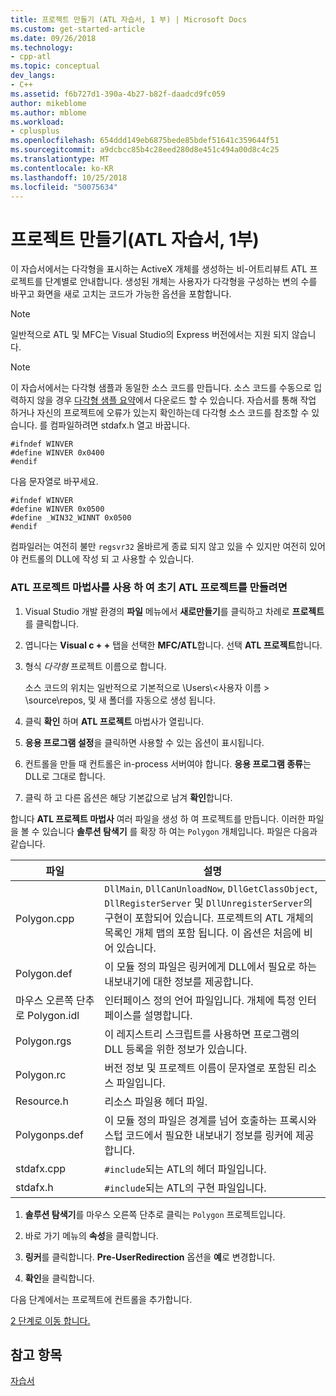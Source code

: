 ```yaml
---
title: 프로젝트 만들기 (ATL 자습서, 1 부) | Microsoft Docs
ms.custom: get-started-article
ms.date: 09/26/2018
ms.technology:
- cpp-atl
ms.topic: conceptual
dev_langs:
- C++
ms.assetid: f6b727d1-390a-4b27-b82f-daadcd9fc059
author: mikeblome
ms.author: mblome
ms.workload:
- cplusplus
ms.openlocfilehash: 654ddd149eb6875bede85bdef51641c359644f51
ms.sourcegitcommit: a9dcbcc85b4c28eed280d8e451c494a00d8c4c25
ms.translationtype: MT
ms.contentlocale: ko-KR
ms.lasthandoff: 10/25/2018
ms.locfileid: "50075634"
---
```

# <a name="creating-the-project-atl-tutorial-part-1"></a>프로젝트 만들기(ATL 자습서, 1부)

이 자습서에서는 다각형을 표시하는 ActiveX 개체를 생성하는 비-어트리뷰트 ATL 프로젝트를 단계별로 안내합니다. 생성된 개체는 사용자가 다각형을 구성하는 변의 수를 바꾸고 화면을 새로 고치는 코드가 가능한 옵션을 포함합니다.

> [!NOTE]
> 일반적으로 ATL 및 MFC는 Visual Studio의 Express 버전에서는 지원 되지 않습니다.

> [!NOTE]
> 이 자습서에서는 다각형 샘플과 동일한 소스 코드를 만듭니다. 소스 코드를 수동으로 입력하지 않을 경우 [다각형 샘플 요약](https://github.com/Microsoft/VCSamples/tree/master/VC2008Samples/ATL/Controls/Polygon)에서 다운로드 할 수 있습니다. 자습서를 통해 작업 하거나 자신의 프로젝트에 오류가 있는지 확인하는데 다각형 소스 코드를 참조할 수 있습니다.
> 를 컴파일하려면 stdafx.h 열고 바꿉니다.
> ```
> #ifndef WINVER
> #define WINVER 0x0400
> #endif
> ```
> 다음 문자열로 바꾸세요.
> ```
> #ifndef WINVER
> #define WINVER 0x0500
> #define _WIN32_WINNT 0x0500
> #endif
> ```
> 컴파일러는 여전히 불만 `regsvr32` 올바르게 종료 되지 않고 있을 수 있지만 여전히 있어야 컨트롤의 DLL에 작성 되 고 사용할 수 있습니다.

### <a name="to-create-the-initial-atl-project-using-the-atl-project-wizard"></a>ATL 프로젝트 마법사를 사용 하 여 초기 ATL 프로젝트를 만들려면

1. Visual Studio 개발 환경의 **파일** 메뉴에서 **새로만들기**를 클릭하고 차례로 **프로젝트**를 클릭합니다.

1. 엽니다는 **Visual c + +** 탭을 선택한 **MFC/ATL**합니다. 선택 **ATL 프로젝트**합니다.

1. 형식 *다각형* 프로젝트 이름으로 합니다.

    소스 코드의 위치는 일반적으로 기본적으로 \Users\\\<사용자 이름 > \source\repos, 및 새 폴더를 자동으로 생성 됩니다.

1. 클릭 **확인** 하며 **ATL 프로젝트** 마법사가 열립니다.

1. **응용 프로그램 설정**을 클릭하면 사용할 수 있는 옵션이 표시됩니다.

1. 컨트롤을 만들 때 컨트롤은 in-process 서버여야 합니다. **응용 프로그램 종류**는 DLL로 그대로 합니다.

1. 클릭 하 고 다른 옵션은 해당 기본값으로 남겨 **확인**합니다.

합니다 **ATL 프로젝트 마법사** 여러 파일을 생성 하 여 프로젝트를 만듭니다. 이러한 파일을 볼 수 있습니다 **솔루션 탐색기** 를 확장 하 여는 `Polygon` 개체입니다. 파일은 다음과 같습니다.

|파일|설명|
|----------|-----------------|
|Polygon.cpp|`DllMain`, `DllCanUnloadNow`, `DllGetClassObject`, `DllRegisterServer` 및 `DllUnregisterServer`의 구현이 포함되어 있습니다. 프로젝트의 ATL 개체의 목록인 개체 맵의 포함 됩니다. 이 옵션은 처음에 비어 있습니다.|
|Polygon.def|이 모듈 정의 파일은 링커에게 DLL에서 필요로 하는 내보내기에 대한 정보를 제공합니다.|
|마우스 오른쪽 단추로 Polygon.idl|인터페이스 정의 언어 파일입니다. 개체에 특정 인터페이스를 설명합니다.|
|Polygon.rgs|이 레지스트리 스크립트를 사용하면 프로그램의 DLL 등록을 위한 정보가 있습니다.|
|Polygon.rc|버전 정보 및 프로젝트 이름이 문자열로 포함된 리소스 파일입니다.|
|Resource.h|리소스 파일용 헤더 파일.|
|Polygonps.def|이 모듈 정의 파일은 경계를 넘어 호출하는 프록시와 스텁 코드에서 필요한 내보내기 정보를 링커에 제공합니다.|
|stdafx.cpp|`#include`되는 ATL의 헤더 파일입니다.|
|stdafx.h|`#include`되는 ATL의 구현 파일입니다.|

1. **솔루션 탐색기**를 마우스 오른쪽 단추로 클릭는 `Polygon` 프로젝트입니다.

1. 바로 가기 메뉴의 **속성**을 클릭합니다.


1. **링커**를 클릭합니다. **Pre-UserRedirection** 옵션을 **예**로 변경합니다.

1. **확인**을 클릭합니다.

다음 단계에서는 프로젝트에 컨트롤을 추가합니다.

[2 단계로 이동 합니다.](../atl/adding-a-control-atl-tutorial-part-2.md)

## <a name="see-also"></a>참고 항목

[자습서](../atl/active-template-library-atl-tutorial.md)

